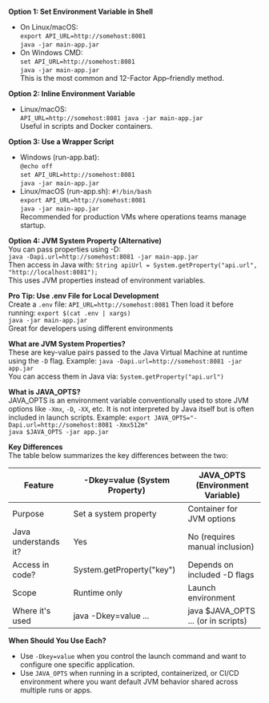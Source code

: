 **Option 1: Set Environment Variable in Shell**  
  
- On Linux/macOS:  
`export API_URL=http://somehost:8081`  
`java -jar main-app.jar`
- On Windows CMD:  
`set API_URL=http://somehost:8081`  
`java -jar main-app.jar`  
This is the most common and 12-Factor App–friendly method.
  
  
**Option 2: Inline Environment Variable**  
- Linux/macOS:  
`API_URL=http://somehost:8081 java -jar main-app.jar`  
Useful in scripts and Docker containers.  
  

**Option 3: Use a Wrapper Script**  
- Windows (run-app.bat):  
`@echo off`  
`set API_URL=http://somehost:8081`  
`java -jar main-app.jar`  
- Linux/macOS (run-app.sh): 
`#!/bin/bash`  
`export API_URL=http://somehost:8081`  
`java -jar main-app.jar`  
Recommended for production VMs where operations teams manage startup.  
  
  
**Option 4: JVM System Property (Alternative)**  
You can pass properties using -D:  
`java -Dapi.url=http://somehost:8081 -jar main-app.jar`  
Then access in Java with: 
`String apiUrl = System.getProperty("api.url", "http://localhost:8081");`  
This uses JVM properties instead of environment variables.  
  
  
**Pro Tip: Use .env File for Local Development**  
Create a `.env` file: `API_URL=http://somehost:8081` Then load it before running:
`export $(cat .env | xargs)`  
`java -jar main-app.jar`  
Great for developers using different environments  
  
  
**What are JVM System Properties?**  
These are key-value pairs passed to the Java Virtual Machine at runtime using the `-D` flag. Example:
`java -Dapi.url=http://somehost:8081 -jar app.jar`  
You can access them in Java via:
`System.getProperty("api.url")`  
  

**What is JAVA_OPTS?**  
JAVA_OPTS is an environment variable conventionally used to store JVM options like `-Xmx`, `-D`,
`-XX`, etc. It is not interpreted by Java itself but is often included in launch scripts. Example: `export JAVA_OPTS="-Dapi.url=http://somehost:8081 -Xmx512m"`  
`java $JAVA_OPTS -jar app.jar`  
  
  
**Key Differences**  
The table below summarizes the key differences between the two:  

|      Feature        | -Dkey=value (System Property) | JAVA_OPTS (Environment Variable)   |  
|---------------------|-------------------------------|------------------------------------|  
|      Purpose        |   Set a system property       |Container for JVM options           |    
| Java understands it?|              Yes              | No (requires manual inclusion)     |   
|   Access in code?   |   System.getProperty("key")   | Depends on included -D flags       |   
|       Scope         |          Runtime only         | Launch environment                 |  
|   Where it's used   |       java -Dkey=value ...    | java $JAVA_OPTS ... (or in scripts)|   
   
  
**When Should You Use Each?**  
- Use `-Dkey=value` when you control the launch command and want to configure one specific
application.  
- Use `JAVA_OPTS` when running in a scripted, containerized, or CI/CD environment
where you want default JVM behavior shared across multiple runs or apps.